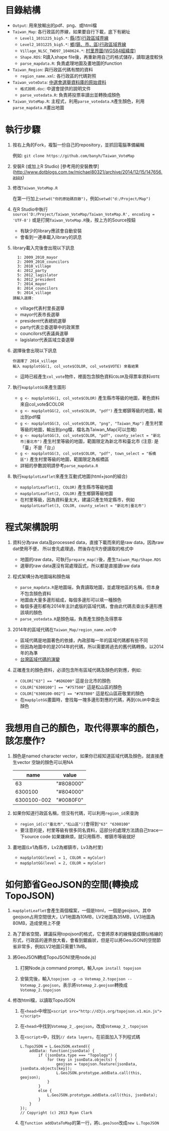 目錄結構
======================================================

* `Output`: 用來放輸出的pdf、png、或html檔
* `Taiwan_Map`: 各行政區的界線，如果要自行下載，底下有網址
	* `Level1_1031225_big5.*`: [縣(市)行政區域界線](http://data.gov.tw/node/7442)
	* `Level2_1031225_big5.*`: [鄉(鎮、市、區)行政區域界線](http://data.gov.tw/node/7441)
	* `Village_NLSC_TWD97_1040624.*`: [村里界圖(WGS84經緯度)](http://data.gov.tw/node/7438)
	* `Shape.RDS`: R讀入shape file後，再重新用自己的格式儲存，讀取速度較快
	* `parse_mapdata.R`: 負責處理地圖及畫地圖的function
* `Taiwan_Region`: 與行政區代碼有關的資料
	* `region_name.xml`: 各行政區的代碼對照
* `Taiwan_voteData`: [中選會選舉資料庫的原始資料](http://data.gov.tw/node/13119)
	* `格式說明.doc`: 中選會提供的說明文件
	* `parse_votedata.R`: 負責將投票率讀出並轉換成顏色
* `Taiwan_VoteMap.R`: 主程式，利用`parse_votedata.R`產生顏色，利用`parse_mapdata.R`畫出地圖


執行步驟
======================================================

1. 按右上角的Fork，複製一份自己的repository，並抓回電腦準備編輯

	例如: `git clone https://github.com/banyh/Taiwan_VoteMap`

2. 安裝R (或加上R Studio) [參考用的安裝教學]
(http://www.dotblogs.com.tw/michael80321/archive/2014/12/15/147656.aspx)

3. 修改`Taiwan_VoteMap.R`

	在第一行加上`setwd("你的原始碼目錄")`，例如`setwd("d:/Project/Map")`

4. 在R Studio中執行`source('D:/Project/Taiwan_VoteMap/Taiwan_VoteMap.R', encoding = 'UTF-8')`
	或是打開`Taiwan_VoteMap.R`後，按上方的Source按鈕

	* 有缺少的library應該會自動安裝
	* 會看到一連串載入library的訊息

5. library載入完後會出現以下訊息

	```
	  1: 2009_2010_mayor
	  2: 2009_2010_councilors
	  3: 2010_village
	  4: 2012_party
	  5: 2012_lagislator
	  6: 2012_president
	  7: 2014_mayor
	  8: 2014_councilors
	  9: 2014_village
	請輸入選擇:
	```
	* village代表村里長選舉
	* mayor代表市長選舉
	* president代表總統選舉
	* party代表立委選舉中的政黨票
	* councilors代表議員選舉
	* lagislator代表區域立委選舉

6. 選擇後會出現以下訊息

	```
	你選擇了 2014_village
	輸入 map$plotGG(1, col_vote$COLOR, col_vote$VOTE) 來看結果
	```
	* 這時已經產生`col_vote`物件，裡面包含顏色資料`COLOR`及得票率資料`VOTE`

7. 執行`map$plotGG`來產生圖形

	* `g <- map$plotGG(1, col_vote$COLOR)`
		產生縣市等級的地圖，著色資料來自col_vote$COLOR
	* `g <- map$plotGG(2, col_vote$COLOR, "pdf")`
		產生鄉鎮等級的地圖，輸出到pdf檔
	* `g <- map$plotGG(3, col_vote$COLOR, "png", "Taiwan_Map")`
		產生村里等級的地圖，輸出到png檔，檔名為Taiwan_Map(可以忽略)
	* `g <- map$plotGG(3, col_vote$COLOR, "pdf", county_select = "新北市|臺北市")`
		產生村里等級的地圖，範圍限定為新北市和臺北市 (注意: 是「臺」不是「台」)
	* `g <- map$plotGG(3, col_vote$COLOR, "pdf", town_select = "板橋區")`
		產生村里等級的地圖，範圍限定為板橋區
	* 詳細的參數說明請參考`parse_mapdata.R`

8. 執行`map$plotLeaflet`來產生互動式地圖(html+json的組合)

	* `map$plotLeaflet(1, COLOR)` 產生縣市等級地圖
	* `map$plotLeaflet(2, COLOR)` 產生鄉鎮等級地圖
	* 在村里等級，因為資料量太大，建議只產生特定縣市，例如
		`map$plotLeaflet(3, COLOR, county_select = "新北市|臺北市")`


程式架構說明
======================================================

1. 資料分為raw data及processed data，直接下載而來的是raw data，因為raw dat使用不便，
	所以會先處理過，然後存在R方便讀取的格式中

	* 地圖的raw data，可執行`prepare_map()`後，產生`Taiwan_Map/Shape.RDS`
	* 選舉的raw data還沒有寫處理函式，所以都是直接讀raw data

2. 程式架構分為地圖端和顏色端

	* `parse_mapdata.R`是地圖端，負責讀取地圖，並處理地區的名稱，但本身不包含顏色資料
	* 地圖由大量多邊形組成，每個多邊形可以填一種顏色
	* 每個多邊形都有2014年主計處版的區域代碼，會由此代碼去查出多邊形應該填的顏色
	* `parse_votedata.R`是顏色端，負責產生顏色及得票率

3. 2014年的區域代碼在`Taiwan_Map/region_name.xml`中

	* 區域代碼是地圖著色的依據，內政部每一年的區域代碼都有些不同
	* 但因為地圖中的是2014年的代碼，所以需要將過去的舊代碼轉換，以2014年的為準
	* [台灣區域代碼的演變](http://www.dgbas.gov.tw/ct.asp?xItem=951&ctNode=5485)

4. 正確產生的顏色資料，必須包含所有區域代碼及顏色的對應，例如:

	* `COLOR["63"] == "#6D6D00"` 這是台北市的顏色
	* `COLOR["6300100"] == "#757500"` 這是松山區的顏色
	* `COLOR["6300100-002"] == "#787800"` 這是松山區莊敬里的顏色
	* 在`map$plotGG`畫圖時，會找每一塊多邊形對應的代碼，再到`COLOR`中查出顏色


我想用自己的顏色，取代得票率的顏色，該怎麼作?
======================================================

1. 顏色是named character vector，如果你已經知道區域代碼及顏色，就直接產生vector
	空缺的顏色可以用NA

	name        | value
	------------|------------------
	63          | "#808000"
	6300100     | "#804000"
	6300100-002 | "#0080F0"

2. 如果你知道行政區名稱，但沒有代碼，可以利用`region_id`來查詢

	* `region_id[c("臺北市","松山區")]`會得到`"63" "6300100"`
	* 要注意的是，村里等級有很多同名資料，這部分的處理方法請自己trace一下source code
		如果嫌麻煩，就只用縣市、鄉鎮市等級就好

3. 畫地圖(Lv1為縣市，Lv2為鄉鎮市，Lv3為村里)

	* `map$plotGG(level = 1, COLOR = myColor)`
	* `map$plotGG(level = 2, COLOR = myColor)`


如何節省GeoJSON的空間(轉換成TopoJSON)
======================================================

1. `map$plotLeaflet`會產生兩個檔案，一個是html，一個是geojson。其中geojson占用空間很大，LV1地圖為10MB，LV2地圖為35MB，LV3地圖為80MB，造成使用上不便

2. 為了節省空間，建議採用topojson的格式，它會將原本的線條變成類似格線的形式，行政區的邊界放大看，會看到鋸齒狀，但是可以將GeoJSON的空間節省非常多，例如LV2地圖只需要1.1MB。

3. 將GeoJSON轉成TopoJSON(使用node.js)

	1. 打開Node.js command prompt，輸入`npm install topojson`

	2. 安裝完後，輸入`topojson -p -o Votemap_2.topojson -- Votemap_2.geojson`，表示將`Votemap_2.geojson`轉換成`Votemap_2.topojson`

4. 修改html檔，以讀取TopoJSON

	1. 在`<head>`中增加`<script src="http://d3js.org/topojson.v1.min.js"></script>`

	2. 在`<head>`中找到`Votemap_2_.geojson`，改成`Votemap_2_.topojson`

	3. 在`<script>`中，找到`// data layers`，在前面加入下列程式碼

		```
		L.TopoJSON = L.GeoJSON.extend({
			addData: function(jsonData) {
				if (jsonData.type === "Topology") {
					for (key in jsonData.objects) {
						geojson = topojson.feature(jsonData, jsonData.objects[key]);
						L.GeoJSON.prototype.addData.call(this, geojson);
					}
				}
				else {
					L.GeoJSON.prototype.addData.call(this, jsonData);
				}
			}
		});
		// Copyright (c) 2013 Ryan Clark
		```

	4. 在`function addDataToMap`的第一行，將`L.geoJson`改成`new L.TopoJSON`
